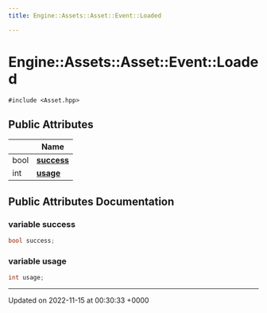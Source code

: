 ```yaml
---
title: Engine::Assets::Asset::Event::Loaded

---
```


# Engine::Assets::Asset::Event::Loaded






`#include <Asset.hpp>`

## Public Attributes

|                | Name           |
| -------------- | -------------- |
| bool | **[success](/classes/structEngine_1_1Assets_1_1Asset_1_1Event_1_1Loaded.md#variable-success)**  |
| int | **[usage](/classes/structEngine_1_1Assets_1_1Asset_1_1Event_1_1Loaded.md#variable-usage)**  |

## Public Attributes Documentation

### variable success

```cpp
bool success;
```


### variable usage

```cpp
int usage;
```


-------------------------------

Updated on 2022-11-15 at 00:30:33 +0000